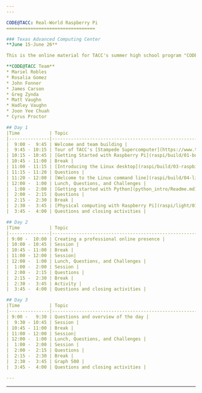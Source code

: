 ```yaml
---
---

CODE@TACC: Real-World Raspberry Pi
=================================

### Texas Advanced Computing Center
**June 15-June 26**

This is the online material for TACC's summer high school program "CODE@TACC" in which students will build a Linux computer then learn how to connect it to the world and create their own inventions.

**CODE@TACC Team**
* Mariel Robles
* Rosalia Gomez
* John Fonner
* James Carson
* Greg Zynda
* Matt Vaughn
* Hadley Vaughn
* Joon Yee Chuah
* Cyrus Proctor

## Day 1
|Time           | Topic                                                        |
|---------------|--------------------------------------------------------------|
|  9:00 -  9:45 | Welcome and team building |
|  9:45 - 10:15 | Tour of TACC's [Stampede Supercomputer](https://www.tacc.utexas.edu/stampede/) |
| 10:15 - 10:45 | [Getting Started with Raspberry Pi](raspi/build/01-build.md) |
| 10:45 - 11:00 | Break |
| 11:00 - 11:15 | [Introducing the Linux desktop](raspi/build/03-raspbian-desktop.md) |
| 11:15 - 11:20 | Questions |
| 11:20 - 12:00 | [Welcome to the Linux command line](raspi/build/04-linux-101.md) |
| 12:00 -  1:00 | Lunch, Questions, and Challenges |
|  1:00 -  2:00 | [Getting started with Python](python_intro/Readme.md) |
|  2:00 -  2:15 | Questions |
|  2:15 -  2:30 | Break |
|  2:30 -  3:45 | [Physical computing with Raspberry Pi](raspi/light/01-led.md) |
|  3:45 -  4:00 | Questions and closing activities |

## Day 2
|Time           | Topic                                                        |
|---------------|--------------------------------------------------------------|
| 9:00 -  10:00 | Creating a professional online presence |
| 10:00 - 10:45 | Session |
| 10:45 - 11:00 | Break |
| 11:00 - 12:00 | Session|
| 12:00 -  1:00 | Lunch, Questions, and Challenges |
|  1:00 -  2:00 | Session |
|  2:00 -  2:15 | Questions |
|  2:15 -  2:30 | Break |
|  2:30 -  3:45 | Activity |
|  3:45 -  4:00 | Questions and closing activities |

## Day 3
|Time           | Topic                                                        |
|---------------|--------------------------------------------------------------|
| 9:00 -   9:30 | Questions and overview of the day |
|  9:30 - 10:45 | Session |
| 10:45 - 11:00 | Break |
| 11:00 - 12:00 | Session|
| 12:00 -  1:00 | Lunch, Questions, and Challenges |
|  1:00 -  2:00 | Session |
|  2:00 -  2:15 | Questions |
|  2:15 -  2:30 | Break |
|  2:30 -  3:45 | Graph 500 |
|  3:45 -  4:00 | Questions and closing activities |

---
```

---
